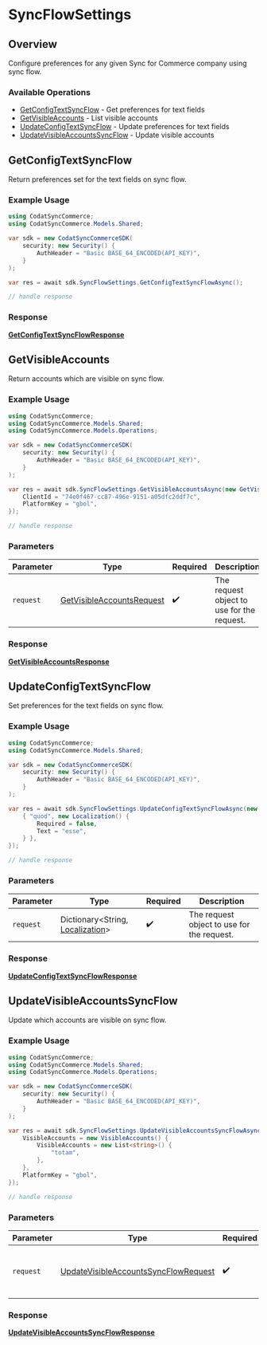 # SyncFlowSettings

## Overview

Configure preferences for any given Sync for Commerce company using sync flow.

### Available Operations

* [GetConfigTextSyncFlow](#getconfigtextsyncflow) - Get preferences for text fields
* [GetVisibleAccounts](#getvisibleaccounts) - List visible accounts
* [UpdateConfigTextSyncFlow](#updateconfigtextsyncflow) - Update preferences for text fields
* [UpdateVisibleAccountsSyncFlow](#updatevisibleaccountssyncflow) - Update visible accounts

## GetConfigTextSyncFlow

Return preferences set for the text fields on sync flow.

### Example Usage

```csharp
using CodatSyncCommerce;
using CodatSyncCommerce.Models.Shared;

var sdk = new CodatSyncCommerceSDK(
    security: new Security() {
        AuthHeader = "Basic BASE_64_ENCODED(API_KEY)",
    }
);

var res = await sdk.SyncFlowSettings.GetConfigTextSyncFlowAsync();

// handle response
```


### Response

**[GetConfigTextSyncFlowResponse](../../models/operations/GetConfigTextSyncFlowResponse.md)**


## GetVisibleAccounts

Return accounts which are visible on sync flow.

### Example Usage

```csharp
using CodatSyncCommerce;
using CodatSyncCommerce.Models.Shared;
using CodatSyncCommerce.Models.Operations;

var sdk = new CodatSyncCommerceSDK(
    security: new Security() {
        AuthHeader = "Basic BASE_64_ENCODED(API_KEY)",
    }
);

var res = await sdk.SyncFlowSettings.GetVisibleAccountsAsync(new GetVisibleAccountsRequest() {
    ClientId = "74e0f467-cc87-496e-9151-a05dfc2ddf7c",
    PlatformKey = "gbol",
});

// handle response
```

### Parameters

| Parameter                                                                         | Type                                                                              | Required                                                                          | Description                                                                       |
| --------------------------------------------------------------------------------- | --------------------------------------------------------------------------------- | --------------------------------------------------------------------------------- | --------------------------------------------------------------------------------- |
| `request`                                                                         | [GetVisibleAccountsRequest](../../models/operations/GetVisibleAccountsRequest.md) | :heavy_check_mark:                                                                | The request object to use for the request.                                        |


### Response

**[GetVisibleAccountsResponse](../../models/operations/GetVisibleAccountsResponse.md)**


## UpdateConfigTextSyncFlow

Set preferences for the text fields on sync flow.

### Example Usage

```csharp
using CodatSyncCommerce;
using CodatSyncCommerce.Models.Shared;

var sdk = new CodatSyncCommerceSDK(
    security: new Security() {
        AuthHeader = "Basic BASE_64_ENCODED(API_KEY)",
    }
);

var res = await sdk.SyncFlowSettings.UpdateConfigTextSyncFlowAsync(new Dictionary<string, Localization>() {
    { "quod", new Localization() {
        Required = false,
        Text = "esse",
    } },
});

// handle response
```

### Parameters

| Parameter                                                               | Type                                                                    | Required                                                                | Description                                                             |
| ----------------------------------------------------------------------- | ----------------------------------------------------------------------- | ----------------------------------------------------------------------- | ----------------------------------------------------------------------- |
| `request`                                                               | Dictionary<String, [Localization](../../models/shared/Localization.md)> | :heavy_check_mark:                                                      | The request object to use for the request.                              |


### Response

**[UpdateConfigTextSyncFlowResponse](../../models/operations/UpdateConfigTextSyncFlowResponse.md)**


## UpdateVisibleAccountsSyncFlow

Update which accounts are visible on sync flow.

### Example Usage

```csharp
using CodatSyncCommerce;
using CodatSyncCommerce.Models.Shared;
using CodatSyncCommerce.Models.Operations;

var sdk = new CodatSyncCommerceSDK(
    security: new Security() {
        AuthHeader = "Basic BASE_64_ENCODED(API_KEY)",
    }
);

var res = await sdk.SyncFlowSettings.UpdateVisibleAccountsSyncFlowAsync(new UpdateVisibleAccountsSyncFlowRequest() {
    VisibleAccounts = new VisibleAccounts() {
        VisibleAccounts = new List<string>() {
            "totam",
        },
    },
    PlatformKey = "gbol",
});

// handle response
```

### Parameters

| Parameter                                                                                               | Type                                                                                                    | Required                                                                                                | Description                                                                                             |
| ------------------------------------------------------------------------------------------------------- | ------------------------------------------------------------------------------------------------------- | ------------------------------------------------------------------------------------------------------- | ------------------------------------------------------------------------------------------------------- |
| `request`                                                                                               | [UpdateVisibleAccountsSyncFlowRequest](../../models/operations/UpdateVisibleAccountsSyncFlowRequest.md) | :heavy_check_mark:                                                                                      | The request object to use for the request.                                                              |


### Response

**[UpdateVisibleAccountsSyncFlowResponse](../../models/operations/UpdateVisibleAccountsSyncFlowResponse.md)**

